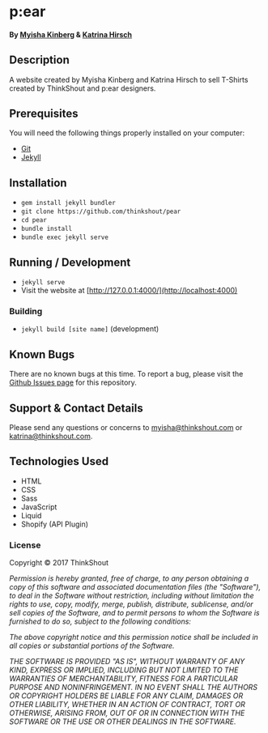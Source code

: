 # p:ear

#### By [Myisha Kinberg](https://github.com/myishakinberg) & [Katrina Hirsch](https://github.com/khirsch)

## Description

A website created by Myisha Kinberg and Katrina Hirsch to sell T-Shirts created by ThinkShout and p:ear designers.

## Prerequisites

You will need the following things properly installed on your computer:

* [Git](http://git-scm.com/)
* [Jekyll](https://jekyllrb.com/)


## Installation

* `gem install jekyll bundler`
* `git clone https://github.com/thinkshout/pear`
* `cd pear`
* `bundle install`
* `bundle exec jekyll serve`

## Running / Development

* `jekyll serve`
* Visit the website at [http://127.0.0.1:4000/](http://localhost:4000)

### Building

* `jekyll build [site name]` (development)


## Known Bugs

There are no known bugs at this time. To report a bug, please visit the [Github Issues page](https://github.com/thinkshout/pear/issues) for this repository.

## Support & Contact Details

Please send any questions or concerns to myisha@thinkshout.com or katrina@thinkshout.com.

## Technologies Used

* HTML
* CSS
* Sass
* JavaScript
* Liquid
* Shopify (API Plugin)


### License

Copyright &copy; 2017 ThinkShout

_Permission is hereby granted, free of charge, to any person obtaining a copy of this software and associated documentation files (the "Software"), to deal in the Software without restriction, including without limitation the rights to use, copy, modify, merge, publish, distribute, sublicense, and/or sell copies of the Software, and to permit persons to whom the Software is furnished to do so, subject to the following conditions:_

_The above copyright notice and this permission notice shall be included in all copies or substantial portions of the Software._

_THE SOFTWARE IS PROVIDED "AS IS", WITHOUT WARRANTY OF ANY KIND, EXPRESS OR IMPLIED, INCLUDING BUT NOT LIMITED TO THE WARRANTIES OF MERCHANTABILITY, FITNESS FOR A PARTICULAR PURPOSE AND NONINFRINGEMENT. IN NO EVENT SHALL THE AUTHORS OR COPYRIGHT HOLDERS BE LIABLE FOR ANY CLAIM, DAMAGES OR OTHER LIABILITY, WHETHER IN AN ACTION OF CONTRACT, TORT OR OTHERWISE, ARISING FROM, OUT OF OR IN CONNECTION WITH THE SOFTWARE OR THE USE OR OTHER DEALINGS IN THE SOFTWARE._
